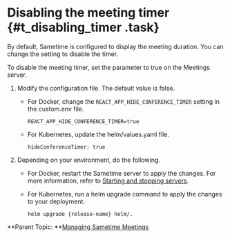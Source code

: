 # Disabling the meeting timer {#t_disabling_timer .task}

By default, Sametime is configured to display the meeting duration. You can change the setting to disable the timer.

To disable the meeting timer, set the parameter to true on the Meetings server.

1.  Modify the configuration file. The default value is false.

    -   For Docker, change the `REACT_APP_HIDE_CONFERENCE_TIMER` setting in the custom.env file.

        ``` {#codeblock_vvs_jpd_xvb}
        REACT_APP_HIDE_CONFERENCE_TIMER=true
        ```

    -   For Kubernetes, update the helm/values.yaml file.

        ``` {#codeblock_wvs_jpd_xvb}
        hideConferenceTimer: true
        ```

2.  Depending on your environment, do the following.

    -   For Docker, restart the Sametime server to apply the changes. For more information, refer to [Starting and stopping servers](https://help.hcltechsw.com/sametime/12/admin/starting_and_stopping_servers.html).
    -   For Kubernetes, run a helm upgrade command to apply the changes to your deployment.

        ``` {#codeblock_qzx_4cf_htb}
        helm upgrade {release-name} helm/.
        ```


**Parent Topic:  **[Managing Sametime Meetings](sametime_meeting_administering.md)

